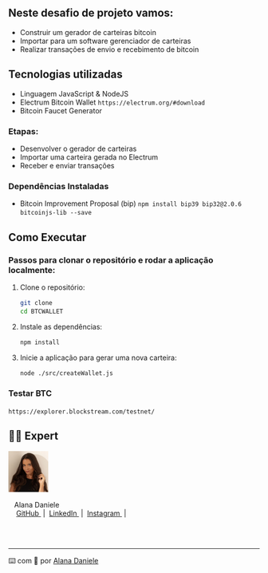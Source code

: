 ## Neste desafio de projeto vamos:
- Construir um gerador de carteiras bitcoin
- Importar para um software gerenciador de carteiras
- Realizar transações de envio e recebimento de bitcoin

## Tecnologias utilizadas 
- Linguagem JavaScript & NodeJS
- Electrum Bitcoin Wallet `https://electrum.org/#download`
- Bitcoin Faucet Generator

### Etapas:
- Desenvolver o gerador de carteiras
- Importar uma carteira gerada no Electrum
- Receber e enviar transações

### Dependências Instaladas
- Bitcoin Improvement Proposal (bip) `npm install bip39 bip32@2.0.6 bitcoinjs-lib --save`

## Como Executar

### Passos para clonar o repositório e rodar a aplicação localmente:

1. Clone o repositório:
    ```bash
    git clone 
    cd BTCWALLET
    ```

2. Instale as dependências:
    ```bash
    npm install
    ```

3. Inicie a aplicação para gerar uma nova carteira:
    ```bash
    node ./src/createWallet.js
    ```

### Testar BTC
`https://explorer.blockstream.com/testnet/`

## 👩‍💻 Expert

<p>
    <img 
      aligne=left 
      margin=10 
      width=80 
      src="./src/assets/alana.jpg"
    />
    <p>&nbsp&nbsp&nbspAlana Daniele<br>
    &nbsp&nbsp&nbsp
    <a 
        href="https://github.com/a-natureza/"
        target="_blank">
        GitHub
    </a>
    &nbsp;|&nbsp;
    <a 
        href="https://www.linkedin.com/in/alana-daniele/"
        target="_blank">
        LinkedIn
    </a>
    &nbsp;|&nbsp;
    <a 
        href="https://www.instagram.com/tendanapraia/"
        target="_blank">
        Instagram
    </a>
    &nbsp;|&nbsp;</p>
</p>
<br/><br/>
<p>

---

⌨️ com 💜 por [Alana Daniele](https://github.com/a-natureza)
